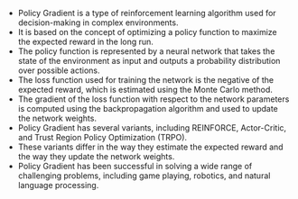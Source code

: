- Policy Gradient is a type of reinforcement learning algorithm used for decision-making in complex environments.
- It is based on the concept of optimizing a policy function to maximize the expected reward in the long run.
- The policy function is represented by a neural network that takes the state of the environment as input and outputs a probability distribution over possible actions.
- The loss function used for training the network is the negative of the expected reward, which is estimated using the Monte Carlo method.
- The gradient of the loss function with respect to the network parameters is computed using the backpropagation algorithm and used to update the network weights.
- Policy Gradient has several variants, including REINFORCE, Actor-Critic, and Trust Region Policy Optimization (TRPO).
- These variants differ in the way they estimate the expected reward and the way they update the network weights.
- Policy Gradient has been successful in solving a wide range of challenging problems, including game playing, robotics, and natural language processing.